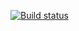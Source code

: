 [![Build status](https://ci.appveyor.com/api/projects/status/ko2c4d0t0ctw3age?svg=true)](https://ci.appveyor.com/project/Vladimir8Grin/selenide)